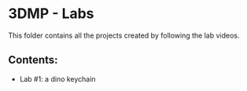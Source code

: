 # 3DMP - Labs
This folder contains all the projects created by following the lab videos.

## Contents:
* Lab #1: a dino keychain